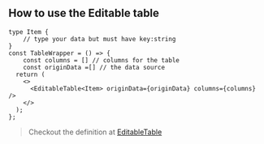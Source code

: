 ## How to use the Editable table

```tsx
type Item {
    // type your data but must have key:string
}
const TableWrapper = () => {
    const columns = [] // columns for the table
    const originData =[] // the data source
  return (
    <>
      <EditableTable<Item> originData={originData} columns={columns} />
    </>
  );
};
```

> Checkout the definition at [EditableTable](./src/EditableTable.tsx)
